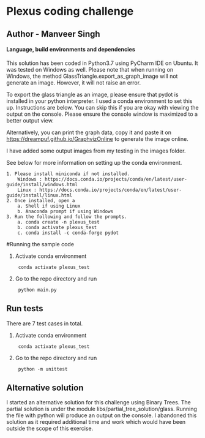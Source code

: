 # Plexus coding challenge
## Author - Manveer Singh


#### Language, build environments and dependencies

This solution has been coded in Python3.7 using PyCharm IDE on Ubuntu. It was tested on Windows as well.
Please note that when running on Windows, the method GlassTriangle.export_as_graph_image will not generate
an image. However, it will not raise an error.

To export the glass triangle as an image, please ensure that pydot is installed in your python interpreter. 
I used a conda environment to set this up. Instructions are below. You can skip this if you are okay with
viewing the output on the console. Please ensure the console window is maximized to a better output view.

Alternatively, you can print the graph data, copy it and paste it on https://dreampuf.github.io/GraphvizOnline
to generate the image online.

I have added some output images from my testing in the images folder.

See below for more information on setting up the conda environment.
    
    1. Please install miniconda if not installed.
        Windows : https://docs.conda.io/projects/conda/en/latest/user-guide/install/windows.html
        Linux : https://docs.conda.io/projects/conda/en/latest/user-guide/install/linux.html
    2. Once installed, open a 
        a. Shell if using Linux
        b. Anaconda prompt if using Windows
    3. Run the following and follow the prompts.
        a. conda create -n plexus_test
        b. conda activate plexus_test
        c. conda install -c conda-forge pydot

#Running the sample code

1. Activate conda environment
        
        conda activate plexus_test
        
2. Go to the repo directory and run

        python main.py
        
## Run tests

There are 7 test cases in total.
1. Activate conda environment
        
        conda activate plexus_test

2. Go to the repo directory and run

        python -m unittest
        
## Alternative solution

I started an alternative solution for this challenge using Binary Trees. The partial solution is under the module
libs/partial_tree_solution/glass. Running the file with python will produce an output on the console.
I abandoned this solution as it required additional time and work which would have been outside the scope of
this exercise.  